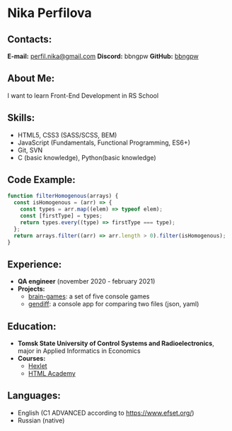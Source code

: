 # Nika Perfilova

## Contacts:

**E-mail:** [perfil.nika@gmail.com](mailto:perfil.nika@gmail.com)
**Discord:** bbngpw
**GitHub:** [bbngpw](https://github.com/bbngpw)

## About Me:

I want to learn Front-End Development in RS School

## Skills:

- HTML5, CSS3 (SASS/SCSS, BEM)
- JavaScript (Fundamentals, Functional Programming, ES6+)
- Git, SVN
- C (basic knowledge), Python(basic knowledge)

## Code Example:

```javascript
function filterHomogenous(arrays) {
  const isHomogenous = (arr) => {
    const types = arr.map((elem) => typeof elem);
    const [firstType] = types;
    return types.every((type) => firstType === type);
  };
  return arrays.filter((arr) => arr.length > 0).filter(isHomogenous);
}
```

## Experience:

- **QA engineer** (november 2020 - february 2021)
- **Projects:**
  - [brain-games](https://github.com/bbngpw/frontend-project-lvl1): a set of five console games
  - [gendiff](https://github.com/bbngpw/frontend-project-lvl2): a console app for comparing two files (json, yaml)

## Education:

- **Tomsk State University of Control Systems and Radioelectronics**, major in Applied Informatics in Economics
- **Courses:**
  - [Hexlet](https://ru.hexlet.io/u/bbngpw)
  - [HTML Academy](https://htmlacademy.ru/profile/id421001)

## Languages:

- English (C1 ADVANCED according to https://www.efset.org/)
- Russian (native)

